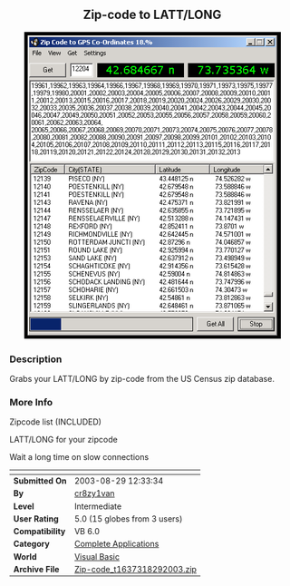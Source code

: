 ﻿<div align="center">

## Zip\-code to LATT/LONG

<img src="PIC2003829152199041.gif">
</div>

### Description

Grabs your LATT/LONG by zip-code from the US Census zip database.
 
### More Info
 
Zipcode list (INCLUDED)

LATT/LONG for your zipcode

Wait a long time on slow connections


<span>             |<span>
---                |---
**Submitted On**   |2003-08-29 12:33:34
**By**             |[cr8zy1van](https://github.com/Planet-Source-Code/PSCIndex/blob/master/ByAuthor/cr8zy1van.md)
**Level**          |Intermediate
**User Rating**    |5.0 (15 globes from 3 users)
**Compatibility**  |VB 6\.0
**Category**       |[Complete Applications](https://github.com/Planet-Source-Code/PSCIndex/blob/master/ByCategory/complete-applications__1-27.md)
**World**          |[Visual Basic](https://github.com/Planet-Source-Code/PSCIndex/blob/master/ByWorld/visual-basic.md)
**Archive File**   |[Zip\-code\_t1637318292003\.zip](https://github.com/Planet-Source-Code/cr8zy1van-zip-code-to-latt-long__1-48078/archive/master.zip)








